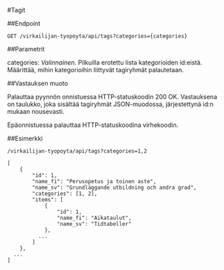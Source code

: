 #Tagit

##Endpoint

`GET /virkailijan-tyopoyta/api/tags?categories={categories}`

##Parametrit

categories: *Valinnainen.* Pilkuilla erotettu lista kategorioiden id:eistä.
Määrittää, mihin kategorioihin liittyvät tagiryhmät palautetaan.    

##Vastauksen muoto

Palauttaa pyynnön onnistuessa HTTP-statuskoodin 200 OK. Vastauksena on
taulukko, joka sisältää tagiryhmät JSON-muodossa, järjestettynä id:n mukaan nousevasti.

Epäonnistuessa palauttaa HTTP-statuskoodina virhekoodin.

##Esimerkki

`/virkailijan-tyopoyta/api/tags?categories=1,2`

```
[
    {
        "id": 1,
        "name_fi": "Perusopetus ja toinen aste",
        "name_sv": "Grundläggande utbildning och andra grad",
        "categories": [1, 2],
        "items": [
            {
                "id": 1,
                "name_fi": "Aikataulut",
                "name_sv": "Tidtabeller"
            },
          ...
        ]    
    },
  ...
]
```
